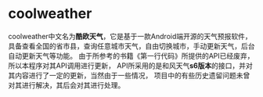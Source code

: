 #  coolweather
coolweather中文名为**酷欧天气**，它是基于一款Android端开源的天气预报软件，
具备查看全国的省市县，查询任意城市天气，自由切换城市，手动更新天气，后台自动更新天气等功能。
由于所参考的书籍《第一行代码》所提供的API已经废弃，所以本程序对其API调用进行更新，
API所采用的是和风天气**s6版本**的接口，并对其内容进行了一定的更新，当然由于一些情况，
项目中的有些历史遗留问题未曾对其进行解决，其后会对其进行处理。